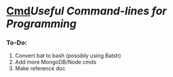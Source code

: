 # [Cmd](https://github.com/Sondro/Cmds)_Useful Command-lines for Programming_

### To-Do:
1. Convert bat to bash (possibly using Batsh)
2. Add more MongoDB/Node cmds
3. Make reference doc
